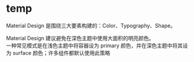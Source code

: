 # temp

Material Design 是围绕三大要素构建的：Color、Typography、Shape。

Material Design 建议避免在深色主题中使用大面积的明亮颜色。  
一种常见模式是在浅色主题中将容器设为 primary 颜色，并在深色主题中将其设为 surface 颜色；许多组件都默认使用此策略
